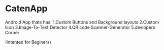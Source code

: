 # CatenApp

Android App thats has:
1.Custom Buttons and Background layouts
2.Custom Icon
3.Image-To-Text Detector
4.QR code Scanner-Generator
5.devlopers Corner

(Intented for Beginers)
